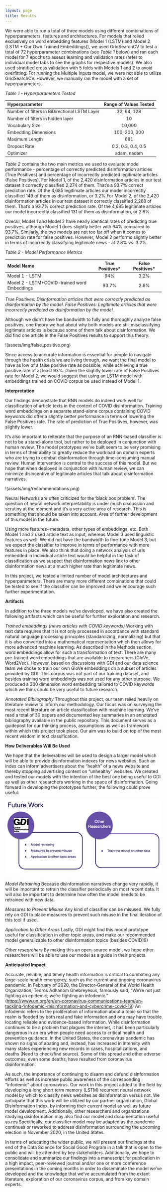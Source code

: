 ```yaml
---
layout: page
title: Results
---
```

We were able to run a total of three models using different combinations of hyperparameters, features and architectures. For models that relied exclusively on word embedding features (Model 1 (LSTM) and Model 2 (LSTM + Our Own Trained Embeddings)), we used GridSearchCV to test a total of 72 hyperparameter combinations (see *Table 1* below) and ran each model for 7 epochs to assess learning and validation rates (refer to individual model tabs to see the graphs for respective models). We also used stratified cross validation with 5 folds with Models 1 and 2 to avoid overfitting. For running the Multiple Inputs model, we were not able to utilize GridSearchCV. However, we manually ran the model with a set of hyperparameters. 

*Table 1 - Hyperparameters Tested*

| Hyperparameter | Range of Values Tested | 
| :----        |    :----:   |  
| Number of filters in BiDirectional LSTM Layer   |  32, 64, 128   |      
| Number of filters in hidden layer |     10    |         
| Vocabulary Size |   10,000      |         
| Embedding Dimensions |   100, 200, 300  |      
| Maximum Length|   681      |      
| Dropout Rate|   0.2, 0.3, 0.4, 0.5     |     
| Optimizer|   adam, nadam     | 

*Table 2* contains the two main metrics we used to evaluate model performance - percentage of correctly predicted disinformation articles (True Positives) and percentage of incorrectly predicted legitimate articles (False Positives). For Model 1, of the 2,420 disinformation articles in our test dataset it correctly classified 2,274 of them. That’s a 93.7% correct prediction rate. Of the 4,685 legitimate articles our model incorrectly classified 149 of them as disinformation, or 3.2%.For Model 2, of the 2,420 disinformation articles in our test dataset it correctly classified 2,268 of them. That’s a 93.7% correct prediction rate. Of the 4,685 legitimate articles our model incorrectly classified 131 of them as disinformation, or 2.8%. 

Overall, Model 1 and Model 2 have nearly identical rates of predicting true positives, although Model 1 does slightly better with 94% compared to 93.7%. Similarly, the two models are not too far off when it comes to prediction rate for false positives. However, Model 2 performs slightly better in terms of incorrectly classifying legitimate news - at 2.8% vs. 3.2%. 

*Table 2 - Model Performance Metrics*

| Model Name | True Positives* | False Positives* | 
| :----       |    :----:   |  :----: |
| Model 1 - LSTM   |  94%   |  3.2%   |      
| Model 2 - LSTM+COVID-trained word Embeddings|    93.7%   |  2.8%   |      

*True Positives: Disinformation articles that were correctly predicted as disinformation by the model.*
*False Positives: Legitimate articles that were incorrectly predicted as disinformation by the model.*

Although we didn’t have the bandwidth to fully and thoroughly analyze false positives, one theory we had about why both models are still misclassifying legitimate articles is because some of them talk about disinformation. We did find one article in the False Positives results to support this theory: 

!(assets/img/false_positive.png)

Since access to accurate information is essential for people to navigate through the health crisis we are living through, we want the final model to have as low of a false positive rate as possible, while achieving a true positive rate of at least 93%. Given the slightly lower rate of False Positives rate for Model 2, we would suggest that using an LSTM model with embeddings trained on COVID corpus be used instead of Model 1.


**Interpretation**

Our findings demonstrate that RNN models do indeed work well for classification of article texts in the context of COVID disinformation. Training word embeddings on a separate stand-alone corpus containing COVID keywords did offer a slightly better performance in terms of lowering the False Positives rate. The rate of prediction of True Positives, however, was slightly lower. 

It’s also important to reiterate that the purpose of an RNN-based classifier  is not to be a stand-alone tool, but rather to be deployed in conjunction with human review. The model prototypes we’ve built seem to be very promising in terms of their ability to greatly reduce the workload on domain experts who are trying to combat disinformation through time-consuming manual review. Human intervention is central to the success of this model. But we hope that when deployed in conjunction with human review, we can minimize disincentive of legitimate articles that talk about disinformation narratives. 


!(assets/img/recommendations.png)

Neural Networks are often criticized for the ‘black box problem’. The question of neural network interpretability is under much discussion and scrutiny at the moment and it’s a very active area of research. This is something that should be taken into account. Area of further development of this model in the future. 

Using more features- metadata, other types of embeddings, etc. Both Model 1 and 2 used article text as input, whereas Model 3 used linguistic features as well. We did not have the bandwidth to fine-tune Model 3, but we expect the classifier to improve in terms of performance with more features in place. We also think that doing a network analysis of urls embedded in individual article text would be helpful in the task of classification as we suspect that disinformation news link to other disinformation news at a much higher rate than legitimate news. 

In this project, we tested a limited number of model architectures and hyperparameters. There are many more different combinations that could be tested to see if the classifier can be improved and we encourage  such further experimentation. 

**Artifacts** 

In addition to the three models we’ve developed, we have also created the following artifacts which can be useful for further exploration and research. 

*Trained embeddings (news articles with COVID keywords)*
Working with text data requires that it is not only processed in accordance with standard natural language processing principles (standardizing, normalizing) but that it is also converted into a mathematical representation which then allows for more advanced machine learning. As described in the Methods section, word embeddings allow for such a transformation of text. There are many pre-trained word embeddings that are available to researchers (GloVe, Word2Vec). However, based on discussions with GDI and our data science team we chose to train our own GloVe embeddings on a subset of articles provided by GDI. This corpus was not part of our training dataset, and besides training word embeddings was not used for any other purpose. We produced a 300 dimension word embedding tailored to COVID keywords which we think could be very useful to future research. 


*Annotated Bibliography*
Throughout this project, our team relied heavily on literature review to inform our methodology. Our focus was on surveying the most recent literature on article classification with machine learning. We’ve read a total of 30 papers and documented key summaries in an annotated bibliography available in the public repository. This document serves as a guidepost for our thinking process, assumptions as well as framework within which this project took place. Our aim was to build on top of the most recent wisdom in text classification. 


**How Deliverables Will Be Used**

We hope that the deliverables will be used to design a larger model which will be able to provide disinformation indexes for news websites. Such an index can inform advertisers about the “health” of a news website and thereby stopping advertising content on “unhealthy” websites. We created and tested our models with the intention of the best one being useful to GDI as well as other researchers working in the space of disinformation. Going forward in developing the prototypes further, the following could prove useful: 

![Word embeddings](assets/img/future_work.png)

*Model Retraining*
Because disinformation narratives change very rapidly, it will be important to retrain the classifier periodically on most recent data. It will also be important to determine how often the model needs to be retrained with new data. 

*Measures to Prevent Misuse*
Any kind of classifier can be misused. We fully rely on GDI to place measures to prevent such misuse in the final iteration of this tool if used. 

*Application to Other Areas*
Lastly, GDI might find this model prototype useful for classification in other topic areas, and make our recommended model generalizable to other disinformation topics (besides COVID19) 

*Other researchers*
By making this an open-source model, we hope other researchers will be able to use our model as a guide in their projects. 


**Anticipated Impact**


Accurate, reliable, and timely health information is critical to combating any large-scale health emergency, such as the current and ongoing coronavirus pandemic. In February of 2020, the Director-General of the World Health Organization, Tedros Adhanom Ghebreyesus, famously said, “We’re not just fighting an epidemic; we’re fighting an infodemic.” (https://www.un.org/en/un-coronavirus-communications-team/un-tackling-‘infodemic’-misinformation-and-cybercrime-covid-19) An infodemic refers to the proliferation of information about a topic so that the realm is flooded by both real and fake information and one may have trouble locating reliable and evidence-based information. While disinformation continues to be a problem that plagues the internet, it has been particularly dangerous in an era when people need access to critical health and prevention guidance. In the United States, the coronavirus pandemic has shown no signs of abating and, instead, has increased in intensity with many states experiencing new records in cases, hospitalizations, and deaths (Need to check/find source). Some of this spread and other adverse outcomes, even some deaths, have resulted from coronavirus disinformation. 

As such, the importance of continuing to disarm and defund disinformation efforts as well as increase public awareness of the corresponding “infodemic” about coronavirus. Our work in this project added to the field by developing a long short term memory (LSTM) recurrent neural network model by which to classify news websites as disinformation versus not. We anticipate that this work will be utilized by our partner organization, Global Disinformation Index, by informing their current model as well as future model development. Additionally, other researchers and organizations studying disinformation may also find our model and documentation useful as res Specifically, our classifier model may be adapted as the pandemic continues or reworked to address disinformation surrounding the upcoming election in November 2020, in the United States.

In terms of educating the wider public, we will present our findings at the end of the Data Science for Social Good Program in a talk that is open to the public and will be attended by key stakeholders. Additionally, we hope to consolidate and summarize our findings into a manuscript for publication in a high impact, peer-reviewed journal and/or one or more conference presentations in the coming months in order to disseminate the model we’ve developed and the knowledge that we’ve accumulated from the extant literature, exploration of our coronavirus corpus, and from key domain experts.

